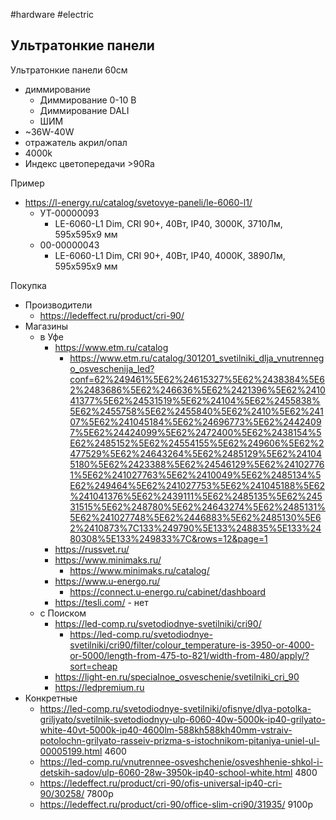 #hardware #electric 

## Ультратонкие панели
Ультратонкие панели 60см
- диммирование
	- Диммирование 0-10 В
	- Диммирование DALI
	- ШИМ
- ~36W-40W
- отражатель акрил/опал
- 4000k
- Индекс цветопередачи >90Ra

Пример
- https://l-energy.ru/catalog/svetovye-paneli/le-6060-l1/
	- УТ-00000093
		- LE-6060-L1 Dim, CRI 90+, 40Вт, IP40, 3000К, 3710Лм, 595х595х9 мм
	- 00-00000043
		- LE-6060-L1 Dim, CRI 90+, 40Вт, IP40, 4000К, 3890Лм, 595х595х9 мм


Покупка
- Производители
	- https://ledeffect.ru/product/cri-90/
- Магазины
	- в Уфе
		- https://www.etm.ru/catalog
			- https://www.etm.ru/catalog/301201_svetilniki_dlja_vnutrennego_osveschenija_led?conf=62%249461%5E62%24615327%5E62%2438384%5E62%2483686%5E62%246636%5E62%2421396%5E62%241041377%5E62%24531519%5E62%24104%5E62%2455838%5E62%2455758%5E62%2455840%5E62%2410%5E62%24107%5E62%241045184%5E62%24696773%5E62%24424097%5E62%24424099%5E62%2472400%5E62%2438154%5E62%2485152%5E62%24554155%5E62%249606%5E62%2477529%5E62%24643264%5E62%2485129%5E62%241045180%5E62%2423388%5E62%24546129%5E62%241027761%5E62%241027763%5E62%2410049%5E62%2485134%5E62%249464%5E62%241027753%5E62%241045188%5E62%241041376%5E62%2439111%5E62%2485135%5E62%24531515%5E62%248780%5E62%24643274%5E62%2485131%5E62%241027748%5E62%2446883%5E62%2485130%5E62%2410873%7C133%249790%5E133%248835%5E133%2480308%5E133%249833%7C&rows=12&page=1
		- https://russvet.ru/
		- https://www.minimaks.ru/
			- https://www.minimaks.ru/catalog/
		- https://www.u-energo.ru/
			- https://connect.u-energo.ru/cabinet/dashboard
		- https://tesli.com/ - нет
	- с Поиском
		- https://led-comp.ru/svetodiodnye-svetilniki/cri90/
			- https://led-comp.ru/svetodiodnye-svetilniki/cri90/filter/colour_temperature-is-3950-or-4000-or-5000/length-from-475-to-821/width-from-480/apply/?sort=cheap
		- https://light-en.ru/specialnoe_osveschenie/svetilniki_cri_90
		- https://ledpremium.ru
- Конкретные
	- https://led-comp.ru/svetodiodnye-svetilniki/ofisnye/dlya-potolka-griljyato/svetilnik-svetodiodnyy-ulp-6060-40w-5000k-ip40-grilyato-white-40vt-5000k-ip40-4600lm-588kh588kh40mm-vstraiv-potolochn-grilyato-rasseiv-prizma-s-istochnikom-pitaniya-uniel-ul-00005199.html 4600
	- https://led-comp.ru/vnutrennee-osveshchenie/osveshhenie-shkol-i-detskih-sadov/ulp-6060-28w-3950k-ip40-school-white.html 4800
	- https://ledeffect.ru/product/cri-90/ofis-universal-ip40-cri-90/30258/ 7800р
	- https://ledeffect.ru/product/cri-90/office-slim-cri90/31935/ 9100р